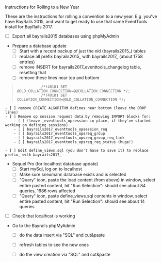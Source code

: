 Instructions for Rolling to a New Year

These are the instructions for rolling a convention to a new year. E.g. you've have BayRails 2015, and want to get ready to use that same EventTools install for BayRails 2017.

- [ ] Export all bayrails2015 databases using phpMyAdmin

- Prepare a database update
    - [ ] Start with a recent backup of just the old (bayrails2015_) tables
    - [ ] replace all prefix bayrails2015_ with bayrails2017_ (about 1758 entries)
    - [ ] remove INSERT for bayrails2017_eventtools_changelog table, resetting that
    - [ ] remove these lines near top and bottom
>                /*!40101 SET @OLD_COLLATION_CONNECTION=@@COLLATION_CONNECTION */;
>                /*!40101 SET COLLATION_CONNECTION=@OLD_COLLATION_CONNECTION */;

    - [ ] remove CREATE ALGORITHM defines near bottom (leave the DROP lines)
    - [ ] Remove op session request data by removing IMPORT blocks for: 
        - [ ] (leave _eventtools_opsession in place, if they've started working on defining sessions)
        - [ ] bayrails2017_eventtools_opsession_req
        - [ ] bayrails2017_eventtools_opsreq_group
        - [ ] bayrails2017_eventtools_opsreq_group_req_link
        - [ ] bayrails2017_eventtools_opsreq_req_status (huge!)
 
    - [ ] Edit define_views.sql (you don't have to save it) to replace prefix_ with bayrails2017_
       
- Sequel Pro (for localhost database update)
    - [ ] Start mySql, log on to localhost
    - [ ] Make sure sneumann database exists and is selected
    - [ ] "Query" icon, paste the load content (from above) in window, select entire pasted content, hit "Run Selection": should see about 84 queries, 1686 rows affected
    - [ ] "Query" icon, paste define_views.sql contents in window, select entire pasted content, hit "Run Selection": should see about 14 queries
        
- [ ] Check that localhost is working

- Go to the Bayrails phpMyAdmin
    - [ ] do the data insert via "SQL" and cut&paste
    - [ ] refresh tables to see the new ones
    - [ ] do the view creation via "SQL" and cut&paste


